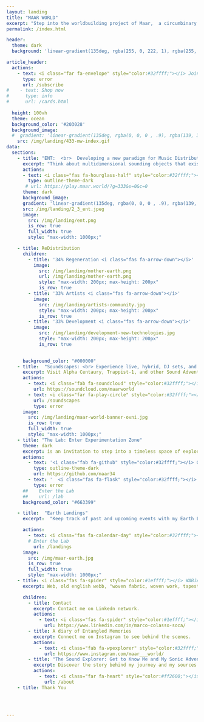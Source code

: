 ```yaml
---
layout: landing
title: "MAAR WORLD"
excerpt: "Step into the worldbuilding project of Maar,  a circumbinary exoplanet discovered using the Kepler Telescope and recreated with Art and AI."
permalink: /index.html

header:
  theme: dark
  background: 'linear-gradient(135deg, rgba(255, 0, 222, 1), rgba(255, 0, 0, .5),)'

article_header:
  actions:
    - text: <i class="far fa-envelope" style="color:#32ffff;"></i> Join the Adventure 
      type: error
      url: /subscribe
#    - text: Shop now
#      type: info
#      url: /cards.html
      
  height: 100vh
  theme: ocean
  background_color: '#203028' 
  background_image:
  #  gradient: 'linear-gradient(135deg, rgba(0, 0, 0 , .9), rgba(139, 34, 139, .9))'
    src: /img/landing/433-mw-index.gif
data:
  sections:
    - title: "ENT:  <br>  Developing a new paradigm for Music Distribution,  <br> Making, and Listening"
      excerpt: "Think about multidimensional sounding objects that exist both physically and on the blockchain, <br> serving as portals to unique sound adventures."
      actions:
      - text: <i class="fas fa-hourglass-half" style="color:#32ffff;"></i> Soon
        type: outline-theme-dark
       # url: https://play.maar.world/?g=333&s=0&c=0
      theme: dark
      background_image:
      gradient: 'linear-gradient(135deg, rgba(0, 0, 0 , .9), rgba(139, 34, 139, .9))'
      src: /img/landing/2_3_ent.jpeg
      image:
        src: /img/landing/ent.png
        is_row: true
        full_width: true
        style: "max-width: 1000px;"

    - title: ReDistribution
      children:
        - title: '34% Regeneration <i class="fas fa-arrow-down"></i>'
          image:
            src: /img/landing/mother-earth.png
            url: /img/landing/mother-earth.png
            style: "max-width: 200px; max-height: 200px"
            is_row: true
        - title: '33% Artists <i class="fas fa-arrow-down"></i>'
          image:
            src: /img/landing/artists-community.jpg
            style: "max-width: 200px; max-height: 200px"
            is_row: true
        - title: '33% Development <i class="fas fa-arrow-down"></i>'
          image:
            src: /img/landing/development-new-technologies.jpg
            style: "max-width: 200px; max-height: 200px"
            is_row: true

        
      background_color: "#000000"
    - title:  "Soundscapes: <br> Experience live, hybrid, DJ sets, and releases."
      excerpt: Visit Alpha Centaury, Trappist-1, and other Sound Adventures. You will be able to gain exclusive access to explore my archive of soundscapes, poetry, testimonies, and music from diverse cultures of mother earth.  
      actions:
        - text: <i class="fab fa-soundcloud" style="color:#32ffff;"></i> Soundcloud
          url: https://soundcloud.com/maarworld
        - text: <i class="far fa-play-circle" style="color:#32ffff;"></i> Start Listening
          url: /soundscapes
          type: error
      image:
        src: /img/landing/maar-world-banner-ovni.jpg
        is_row: true
        full_width: true
        style: "max-width: 1000px;"
    - title: "The Lab: Enter Experimentation Zone"
      theme: dark
      excerpt: is an invitation to step into a timeless space of exploration, where old and new projects are shared. It is a place where the creation of a new generation of ENT players is documented, with a focus on empowering sound listeners and makers.
      actions:
        - text: '<i class="fab fa-github" style="color:#32ffff;"></i> GitHub'
          type: outline-theme-dark
          url: https://github.com/maar34
        - text: '  <i class="fas fa-flask" style="color:#32ffff;"></i> Open Soon'
          type: error
      ##    Enter the Lab
      ##    url: /lab
      background_color: "#663399"

    - title:  "Earth Landings"
      excerpt:  "Keep track of past and upcoming events with my Earth Landings calendar. <br> From concerts to festivals to art exhibitions."

      actions:
        - text: <i class="fas fa-calendar-day" style="color:#32ffff;"></i> View Calendar
        # Enter the Lab
          url: /landings
      image:
        src: /img/maar-earth.jpg
        is_row: true
        full_width: true
        style: "max-width: 1000px;"
    - title: <i class="fas fa-spider" style="color:#1effff;"></i> WABJAM
      excerpt: Web, old english webb, "woven fabric, woven work, tapestry, from Proto-Germanic WABJAM.

      children:
        - title: Contact
          excerpt: Contact me on Linkedn network.
          actions:
            - text: <i class="fas fa-spider" style="color:#1effff;"></i> Net
              url: https://www.linkedin.com/in/marco-colasso-soca/
        - title: A diary of Entangled Memories
          excerpt: Connect me on Instagram to see behind the scenes.
          actions:
            - text: <i class="fab fa-wpexplorer" style="color:#32ffff;"></i> Go
              url: https://www.instagram.com/maar___world/
        - title: "The Sound Explorer: Get to Know Me and My Sonic Adventures"
          excerpt: Discover the story behind my journey and my sources of inspiration.
          actions:
            - text: <i class="far fa-heart" style="color:#ff2600;"></i> About
              url: /about
    - title: Thank You


      

---
```


